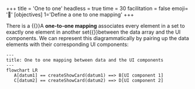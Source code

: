 +++
title = 'One to one'
headless = true
time = 30
facilitation = false
emoji= '🧩'
[objectives]
    1='Define a one to one mapping'
+++

There is a {{<tooltip title="one to one association">}}A **one-to-one mapping** associates every element in a set to exactly one element in another set{{</tooltip>}}between the data array and the UI components. We can represent this diagrammatically by pairing up the data elements with their corresponding UI components:

```mermaid
---
title: One to one mapping between data and the UI components
---
flowchart LR
   A[datum1] == createShowCard(datum1) ==> B[UI component 1]
   C[datum2] == createShowCard(datum2) ==> D[UI component 2]

```
